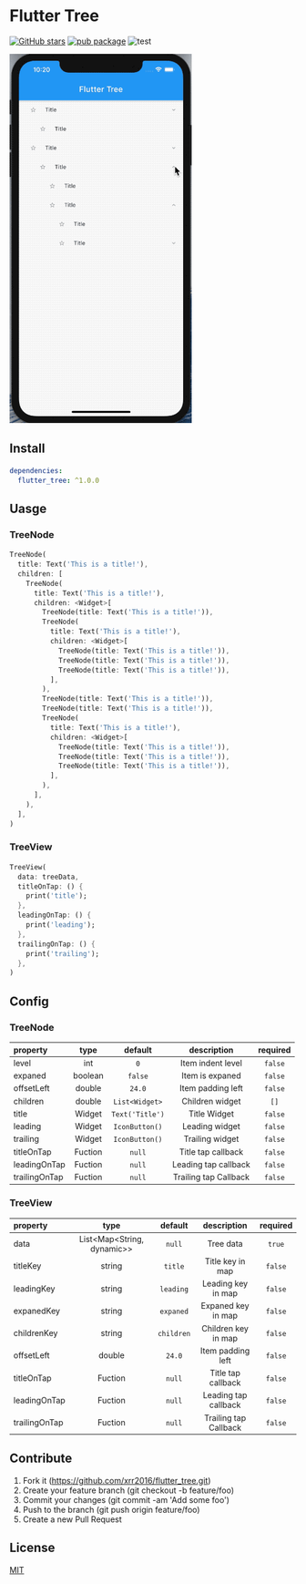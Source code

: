 # Flutter Tree

[![GitHub stars](https://img.shields.io/github/stars/xrr2016/flutter_tree)](https://github.com/xrr2016/flutter_tree/stargazers) [![pub package](https://img.shields.io/pub/v/flutter_tree.svg)](https://pub.dev/packages/flutter_tree) ![test](https://github.com/xrr2016/flutter_tree/workflows/widget%20test/badge.svg)

![example](./example/tree.gif)

## Install

```yml
dependencies:
  flutter_tree: ^1.0.0
```

## Uasge

### TreeNode

```dart
TreeNode(
  title: Text('This is a title!'),
  children: [
    TreeNode(
      title: Text('This is a title!'),
      children: <Widget>[
        TreeNode(title: Text('This is a title!')),
        TreeNode(
          title: Text('This is a title!'),
          children: <Widget>[
            TreeNode(title: Text('This is a title!')),
            TreeNode(title: Text('This is a title!')),
            TreeNode(title: Text('This is a title!')),
          ],
        ),
        TreeNode(title: Text('This is a title!')),
        TreeNode(title: Text('This is a title!')),
        TreeNode(
          title: Text('This is a title!'),
          children: <Widget>[
            TreeNode(title: Text('This is a title!')),
            TreeNode(title: Text('This is a title!')),
            TreeNode(title: Text('This is a title!')),
          ],
        ),
      ],
    ),
  ],
)
```

### TreeView

```dart
TreeView(
  data: treeData,
  titleOnTap: () {
    print('title');
  },
  leadingOnTap: () {
    print('leading');
  },
  trailingOnTap: () {
    print('trailing');
  },
)
```


## Config

### TreeNode

| property | type | default | description | required |
| :- | :---: | :---: | :---: | :-: |
| level | int | `0` | Item indent level | `false` |
| expaned | boolean | `false` | Item is expaned | `false` |
| offsetLeft | double | `24.0` | Item padding left | `false` |
| children | double | `List<Widget>` | Children widget | `[]` |
| title | Widget | `Text('Title')` | Title Widget | `false`  |
| leading | Widget | `IconButton()` | Leading widget | `false` |
| trailing | Widget | `IconButton()` | Trailing widget | `false` |
| titleOnTap | Fuction | `null` | Title tap callback | `false` |
| leadingOnTap | Fuction | `null` | Leading tap callback | `false` |
| trailingOnTap | Fuction | `null` | Trailing tap Callback | `false` |


### TreeView

| property | type | default | description | required |
| :- | :---: | :---: | :---: | :-: |
| data | List<Map<String, dynamic>> | `null` | Tree data | `true` |
| titleKey | string | `title` | Title key in map | `false` |
| leadingKey | string | `leading` | Leading key in map | `false` |
| expanedKey | string | `expaned` | Expaned key in map | `false` |
| childrenKey | string | `children` | Children key in map | `false` |
| offsetLeft | double | `24.0` | Item padding left | `false` |
| titleOnTap | Fuction | `null` | Title tap callback | `false` |
| leadingOnTap | Fuction | `null` | Leading tap callback | `false` |
| trailingOnTap | Fuction | `null` | Trailing tap Callback | `false` |



## Contribute

1. Fork it (https://github.com/xrr2016/flutter_tree.git)
2. Create your feature branch (git checkout -b feature/foo)
3. Commit your changes (git commit -am 'Add some foo')
4. Push to the branch (git push origin feature/foo)
5. Create a new Pull Request

## License

[MIT](./LICENSE)

